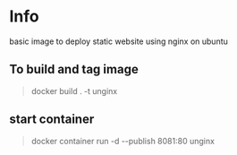 # Info
basic image to deploy static website using nginx on ubuntu
## To build and tag image
> docker build . -t unginx

## start container
> docker container run  -d  --publish 8081:80 unginx